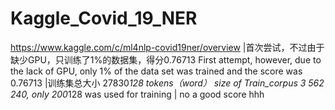 # Kaggle_Covid_19_NER
https://www.kaggle.com/c/ml4nlp-covid19ner/overview 
|首次尝试，不过由于缺少GPU，只训练了1%的数据集，得分0.76713   First attempt, however, due to the lack of GPU, only 1% of the data set was trained and the score was 0.76713
|训练集总大小 27830*128 tokens（word） size of Train_corpus 3 562 240, only 200*128 was used for training
| no a good score hhh 
